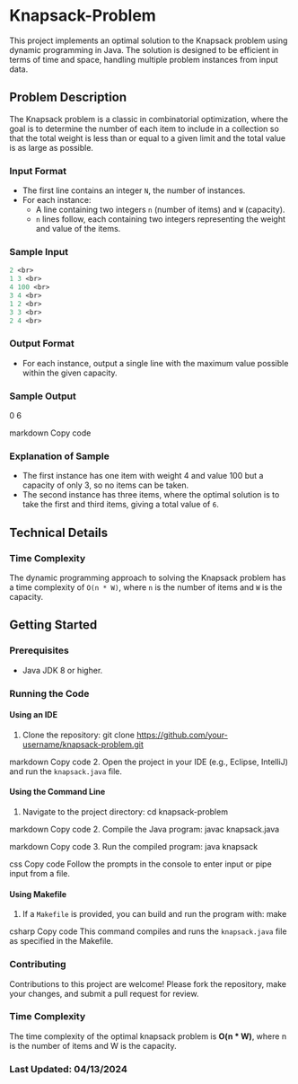 # Knapsack-Problem
This project implements an optimal solution to the Knapsack problem using dynamic programming in Java. The solution is designed to be efficient in terms of time and space, handling multiple problem instances from input data.

## Problem Description

The Knapsack problem is a classic in combinatorial optimization, where the goal is to determine the number of each item to include in a collection so that the total weight is less than or equal to a given limit and the total value is as large as possible. 

### Input Format
- The first line contains an integer `N`, the number of instances.
- For each instance:
  - A line containing two integers `n` (number of items) and `W` (capacity).
  - `n` lines follow, each containing two integers representing the weight and value of the items.

### Sample Input
  ```perl
  2 <br>
  1 3 <br>
  4 100 <br>
  3 4 <br>
  1 2 <br>
  3 3 <br>
  2 4 <br>
  ```

### Output Format
- For each instance, output a single line with the maximum value possible within the given capacity.

### Sample Output
0
6

markdown
Copy code

### Explanation of Sample
- The first instance has one item with weight 4 and value 100 but a capacity of only 3, so no items can be taken.
- The second instance has three items, where the optimal solution is to take the first and third items, giving a total value of `6`.

## Technical Details

### Time Complexity
The dynamic programming approach to solving the Knapsack problem has a time complexity of `O(n * W)`, where `n` is the number of items and `W` is the capacity.

## Getting Started

### Prerequisites
- Java JDK 8 or higher.

### Running the Code

#### Using an IDE
1. Clone the repository:
git clone https://github.com/your-username/knapsack-problem.git

markdown
Copy code
2. Open the project in your IDE (e.g., Eclipse, IntelliJ) and run the `knapsack.java` file.

#### Using the Command Line
1. Navigate to the project directory:
cd knapsack-problem

markdown
Copy code
2. Compile the Java program:
javac knapsack.java

markdown
Copy code
3. Run the compiled program:
java knapsack

css
Copy code
Follow the prompts in the console to enter input or pipe input from a file.

#### Using Makefile
1. If a `Makefile` is provided, you can build and run the program with:
make

csharp
Copy code
This command compiles and runs the `knapsack.java` file as specified in the Makefile.

### Contributing
Contributions to this project are welcome! Please fork the repository, make your changes, and submit a pull request for review.

### Time Complexity
The time complexity of the optimal knapsack problem is **O(n * W)**, where n is the number of items and W is the capacity.

### Last Updated: 04/13/2024
